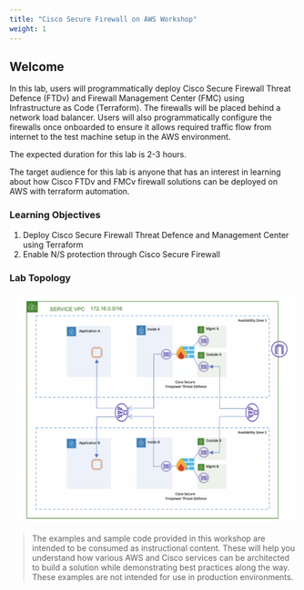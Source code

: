 ```yaml
---
title: "Cisco Secure Firewall on AWS Workshop"
weight: 1
---
```


## Welcome

In this lab, users will programmatically deploy Cisco Secure Firewall Threat Defence (FTDv) and Firewall Management Center (FMC) using Infrastructure as Code (Terraform). The firewalls will be placed behind a network load balancer. Users will also programmatically configure the firewalls once onboarded to ensure it allows required traffic flow from internet to the test machine setup in the AWS environment. 

The expected duration for this lab is 2-3 hours.

The target audience for this lab is anyone that has an interest in learning about how Cisco FTDv and FMCv firewall solutions can be deployed on AWS with terraform automation.

### Learning Objectives

1. Deploy Cisco Secure Firewall Threat Defence and Management Center using Terraform
2. Enable N/S protection through Cisco Secure Firewall

### Lab Topology

![Topology](/static/images/topology.png)

> The examples and sample code provided in this workshop are intended to be consumed as instructional content. These will help you understand how various AWS and Cisco services can be architected to build a solution while demonstrating best practices along the way. These examples are not intended for use in production environments.